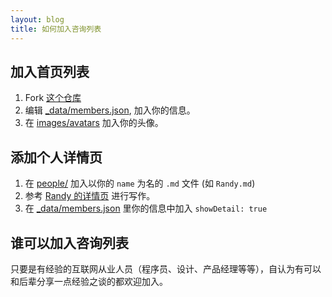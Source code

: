 ```yaml
---
layout: blog
title: 如何加入咨询列表
---
```


## 加入首页列表

1. Fork [这个仓库](https://github.com/djyde/AMAzingTalk)
2. 编辑 [_data/members.json](https://github.com/djyde/AMAzingTalk/blob/master/content/_data/members.json), 加入你的信息。
3. 在 [images/avatars](https://github.com/djyde/AMAzingTalk/tree/master/content/images/avatars) 加入你的头像。

## 添加个人详情页

1. 在 [people/](https://github.com/djyde/AMAzingTalk/tree/master/content/people) 加入以你的 `name` 为名的 `.md` 文件 (如 `Randy.md`)
2. 参考 [Randy 的详情页](https://github.com/djyde/AMAzingTalk/tree/master/content/people/Randy.md) 进行写作。
3. 在 [_data/members.json](https://github.com/djyde/AMAzingTalk/blob/master/content/_data/members.json) 里你的信息中加入 `showDetail: true`
## 谁可以加入咨询列表

只要是有经验的互联网从业人员（程序员、设计、产品经理等等），自认为有可以和后辈分享一点经验之谈的都欢迎加入。